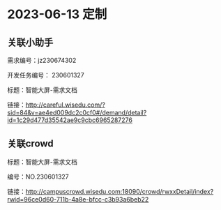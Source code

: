 # 2023-06-13 定制

## 关联小助手

需求编号：jz230674302

开发任务编号： 230601327

标题：智能大屏-需求文档

链接：http://careful.wisedu.com/?sid=84&v=ae4ed009dc2c0cf0#/demand/detail?id=1c29d477d35542ae9c9cbc6965287276



## 关联crowd

标题：智能大屏-需求文档

编号：NO.230601327

链接：http://campuscrowd.wisedu.com:18090/crowd/rwxxDetail/index?rwid=96ce0d60-711b-4a8e-bfcc-c3b93a6beb22

